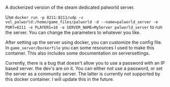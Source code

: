 A dockerized version of the steam dedicated palworld server.

Use `docker run -p 8211:8211/udp -v vol_palworld:/home/game_files/palworld -d --name=palworld_server -e PORT=8211 -e PLAYERS=10 -e SERVER_NAME=MyServer palworld_server` to run the server.
You can change the parameters to whatever you like.

After setting up the server using docker, you can customize the config file.
In `game_server/Dockerfile` you can some resources I used to make this container. This also includes some documentation on serversettings.

Currently, there is a bug that doesn't allow you to use a password with an IP based server. the dev's are on it. You can either not use a password, or set the server as a community server.
The latter is currently not supported by this docker container. I will update this in the future.
